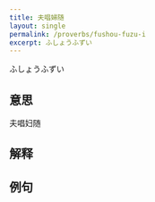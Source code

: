 ```yaml
---
title: 夫唱婦随
layout: single
permalink: /proverbs/fushou-fuzu-i
excerpt: ふしょうふずい
---
```


ふしょうふずい

## 意思

夫唱妇随

## 解释

## 例句

